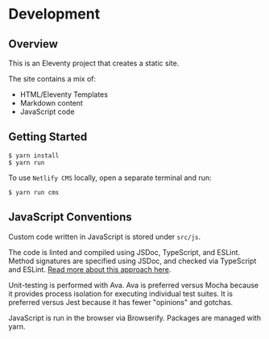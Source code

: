 # Development

## Overview
This is an Eleventy project that creates a static site.

The site contains a mix of:
* HTML/Eleventy Templates
* Markdown content
* JavaScript code

## Getting Started

```sh-session
$ yarn install
$ yarn run
```

To use `Netlify CMS` locally, open a separate terminal and run:

```sh-session
$ yarn run cms
```

## JavaScript Conventions
Custom code written in JavaScript is stored under `src/js`.

The code is linted and compiled using JSDoc, TypeScript, and ESLint. Method signatures are specified using JSDoc, and checked via TypeScript and ESLint. [Read more about this approach here](https://github.com/typesafejs/template#what-is-this).

Unit-testing is performed with Ava. Ava is preferred versus Mocha because it provides process isolation for executing individual test suites. It is preferred versus Jest because it has fewer "opinions" and gotchas.

JavaScript is run in the browser via Browserify. Packages are managed with yarn.


